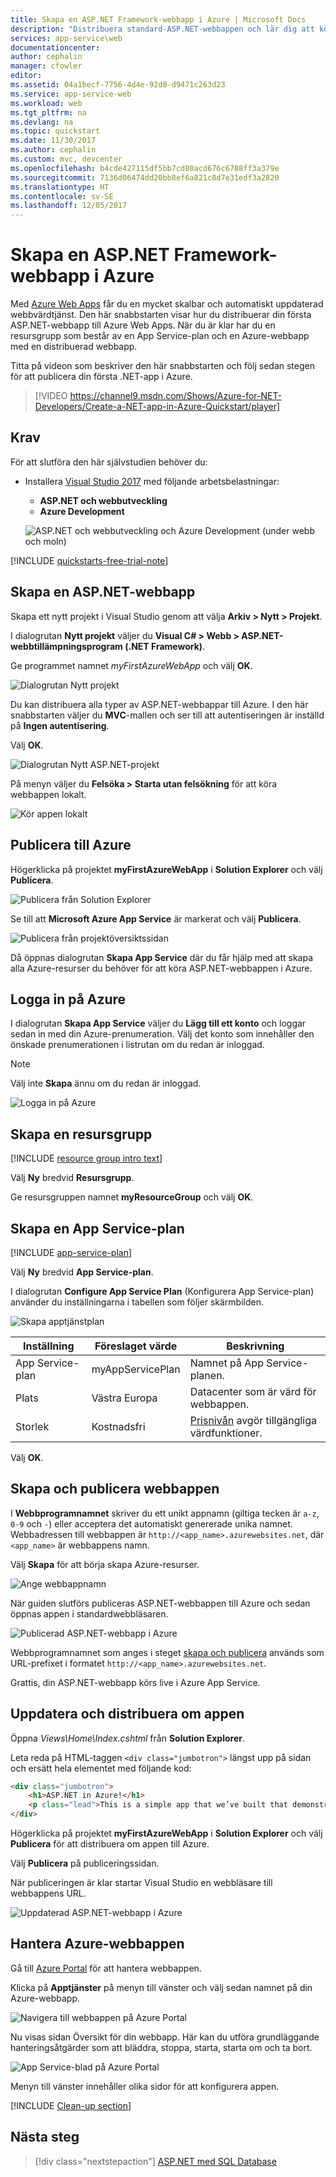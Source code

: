 ```yaml
---
title: Skapa en ASP.NET Framework-webbapp i Azure | Microsoft Docs
description: "Distribuera standard-ASP.NET-webbappen och lär dig att köra webbappar i Azure App Service."
services: app-service\web
documentationcenter: 
author: cephalin
manager: cfowler
editor: 
ms.assetid: 04a1becf-7756-4d4e-92d8-d9471c263d23
ms.service: app-service-web
ms.workload: web
ms.tgt_pltfrm: na
ms.devlang: na
ms.topic: quickstart
ms.date: 11/30/2017
ms.author: cephalin
ms.custom: mvc, devcenter
ms.openlocfilehash: b4cde427115df5bb7cd80acd676c6788ff3a379e
ms.sourcegitcommit: 7136d06474dd20bb8ef6a821c8d7e31edf3a2820
ms.translationtype: HT
ms.contentlocale: sv-SE
ms.lasthandoff: 12/05/2017
---
```

# <a name="create-an-aspnet-framework-web-app-in-azure"></a>Skapa en ASP.NET Framework-webbapp i Azure

Med [Azure Web Apps](app-service-web-overview.md) får du en mycket skalbar och automatiskt uppdaterad webbvärdtjänst.  Den här snabbstarten visar hur du distribuerar din första ASP.NET-webbapp till Azure Web Apps. När du är klar har du en resursgrupp som består av en App Service-plan och en Azure-webbapp med en distribuerad webbapp.

Titta på videon som beskriver den här snabbstarten och följ sedan stegen för att publicera din första .NET-app i Azure.

> [!VIDEO https://channel9.msdn.com/Shows/Azure-for-NET-Developers/Create-a-NET-app-in-Azure-Quickstart/player]

## <a name="prerequisites"></a>Krav

För att slutföra den här självstudien behöver du:

* Installera <a href="https://www.visualstudio.com/downloads/" target="_blank">Visual Studio 2017</a> med följande arbetsbelastningar:
    - **ASP.NET och webbutveckling**
    - **Azure Development**

    ![ASP.NET och webbutveckling och Azure Development (under webb och moln)](media/app-service-web-tutorial-dotnet-sqldatabase/workloads.png)

[!INCLUDE [quickstarts-free-trial-note](../../includes/quickstarts-free-trial-note.md)]

## <a name="create-an-aspnet-web-app"></a>Skapa en ASP.NET-webbapp

Skapa ett nytt projekt i Visual Studio genom att välja **Arkiv > Nytt > Projekt**. 

I dialogrutan **Nytt projekt** väljer du **Visual C# > Webb > ASP.NET-webbtillämpningsprogram (.NET Framework)**.

Ge programmet namnet _myFirstAzureWebApp_ och välj **OK**.
   
![Dialogrutan Nytt projekt](./media/app-service-web-get-started-dotnet-framework/new-project.png)

Du kan distribuera alla typer av ASP.NET-webbappar till Azure. I den här snabbstarten väljer du **MVC**-mallen och ser till att autentiseringen är inställd på **Ingen autentisering**.
      
Välj **OK**.

![Dialogrutan Nytt ASP.NET-projekt](./media/app-service-web-get-started-dotnet-framework/select-mvc-template.png)

På menyn väljer du **Felsöka > Starta utan felsökning** för att köra webbappen lokalt.

![Kör appen lokalt](./media/app-service-web-get-started-dotnet-framework/local-web-app.png)

## <a name="publish-to-azure"></a>Publicera till Azure

Högerklicka på projektet **myFirstAzureWebApp** i **Solution Explorer** och välj **Publicera**.

![Publicera från Solution Explorer](./media/app-service-web-get-started-dotnet-framework/solution-explorer-publish.png)

Se till att **Microsoft Azure App Service** är markerat och välj **Publicera**.

![Publicera från projektöversiktssidan](./media/app-service-web-get-started-dotnet-framework/publish-to-app-service.png)

Då öppnas dialogrutan **Skapa App Service** där du får hjälp med att skapa alla Azure-resurser du behöver för att köra ASP.NET-webbappen i Azure.

## <a name="sign-in-to-azure"></a>Logga in på Azure

I dialogrutan **Skapa App Service** väljer du **Lägg till ett konto** och loggar sedan in med din Azure-prenumeration. Välj det konto som innehåller den önskade prenumerationen i listrutan om du redan är inloggad.

> [!NOTE]
> Välj inte **Skapa** ännu om du redan är inloggad.
>
>
   
![Logga in på Azure](./media/app-service-web-get-started-dotnet-framework/sign-in-azure.png)

## <a name="create-a-resource-group"></a>Skapa en resursgrupp

[!INCLUDE [resource group intro text](../../includes/resource-group.md)]

Välj **Ny** bredvid **Resursgrupp**.

Ge resursgruppen namnet **myResourceGroup** och välj **OK**.

## <a name="create-an-app-service-plan"></a>Skapa en App Service-plan

[!INCLUDE [app-service-plan](../../includes/app-service-plan.md)]

Välj **Ny** bredvid **App Service-plan**. 

I dialogrutan **Configure App Service Plan** (Konfigurera App Service-plan) använder du inställningarna i tabellen som följer skärmbilden.

![Skapa apptjänstplan](./media/app-service-web-get-started-dotnet-framework/configure-app-service-plan.png)

| Inställning | Föreslaget värde | Beskrivning |
|-|-|-|
|App Service-plan| myAppServicePlan | Namnet på App Service-planen. |
| Plats | Västra Europa | Datacenter som är värd för webbappen. |
| Storlek | Kostnadsfri | [Prisnivån](https://azure.microsoft.com/pricing/details/app-service/?ref=microsoft.com&utm_source=microsoft.com&utm_medium=docs&utm_campaign=visualstudio) avgör tillgängliga värdfunktioner. |

Välj **OK**.

## <a name="create-and-publish-the-web-app"></a>Skapa och publicera webbappen

I **Webbprogramnamnet** skriver du ett unikt appnamn (giltiga tecken är `a-z`, `0-9` och `-`) eller acceptera det automatiskt genererade unika namnet. Webbadressen till webbappen är `http://<app_name>.azurewebsites.net`, där `<app_name>` är webbappens namn.

Välj **Skapa** för att börja skapa Azure-resurser.

![Ange webbappnamn](./media/app-service-web-get-started-dotnet-framework/web-app-name.png)

När guiden slutförs publiceras ASP.NET-webbappen till Azure och sedan öppnas appen i standardwebbläsaren.

![Publicerad ASP.NET-webbapp i Azure](./media/app-service-web-get-started-dotnet-framework/published-azure-web-app.png)

Webbprogramnamnet som anges i steget [skapa och publicera](#create-and-publish-the-web-app) används som URL-prefixet i formatet `http://<app_name>.azurewebsites.net`.

Grattis, din ASP.NET-webbapp körs live i Azure App Service.

## <a name="update-the-app-and-redeploy"></a>Uppdatera och distribuera om appen

Öppna _Views\Home\Index.cshtml_ från **Solution Explorer**.

Leta reda på HTML-taggen `<div class="jumbotron">` längst upp på sidan och ersätt hela elementet med följande kod:

```HTML
<div class="jumbotron">
    <h1>ASP.NET in Azure!</h1>
    <p class="lead">This is a simple app that we’ve built that demonstrates how to deploy a .NET app to Azure App Service.</p>
</div>
```

Högerklicka på projektet **myFirstAzureWebApp** i **Solution Explorer** och välj **Publicera** för att distribuera om appen till Azure.

Välj **Publicera** på publiceringssidan.

När publiceringen är klar startar Visual Studio en webbläsare till webbappens URL.

![Uppdaterad ASP.NET-webbapp i Azure](./media/app-service-web-get-started-dotnet-framework/updated-azure-web-app.png)

## <a name="manage-the-azure-web-app"></a>Hantera Azure-webbappen

Gå till <a href="https://portal.azure.com" target="_blank">Azure Portal</a> för att hantera webbappen.

Klicka på **Apptjänster** på menyn till vänster och välj sedan namnet på din Azure-webbapp.

![Navigera till webbappen på Azure Portal](./media/app-service-web-get-started-dotnet-framework/access-portal.png)

Nu visas sidan Översikt för din webbapp. Här kan du utföra grundläggande hanteringsåtgärder som att bläddra, stoppa, starta, starta om och ta bort. 

![App Service-blad på Azure Portal](./media/app-service-web-get-started-dotnet-framework/web-app-blade.png)

Menyn till vänster innehåller olika sidor för att konfigurera appen. 

[!INCLUDE [Clean-up section](../../includes/clean-up-section-portal.md)]

## <a name="next-steps"></a>Nästa steg

> [!div class="nextstepaction"]
> [ASP.NET med SQL Database](app-service-web-tutorial-dotnet-sqldatabase.md)
